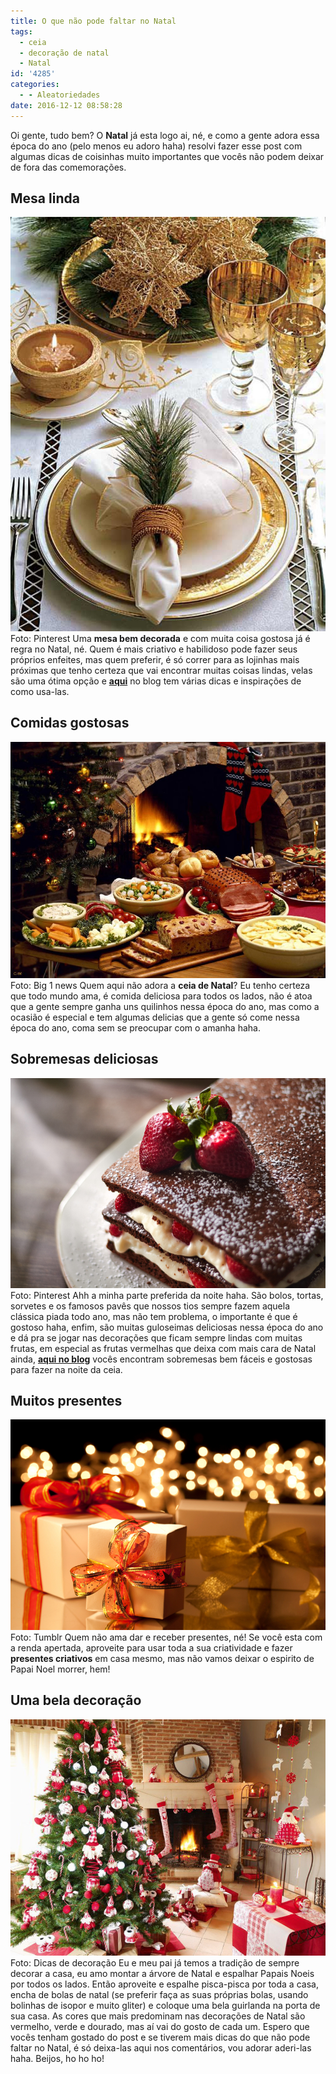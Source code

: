```yaml
---
title: O que não pode faltar no Natal
tags:
  - ceia
  - decoração de natal
  - Natal
id: '4285'
categories:
  - - Aleatoriedades
date: 2016-12-12 08:58:28
---
```


Oi gente, tudo bem? O **Natal** já esta logo ai, né, e como a gente adora essa época do ano (pelo menos eu adoro haha) resolvi fazer esse post com algumas dicas de coisinhas muito importantes que vocês não podem deixar de fora das comemorações.

## Mesa linda

![Como decorar a mesa de natal ](/wp-content/uploads/2016/11/decoração-mesa-de-natal-dourada.jpg) Foto: Pinterest Uma **mesa bem decorada** e com muita coisa gostosa já é regra no Natal, né. Quem é mais criativo e habilidoso pode fazer seus próprios enfeites, mas quem preferir, é só correr para as lojinhas mais próximas que tenho certeza que vai encontrar muitas coisas lindas, velas são uma ótima opção e [**aqui**](http://natalia.blog.br/19-ideias-de-como-se-usar-velas-na-decoracao-de-natal/) no blog tem várias dicas e inspirações de como usa-las.

## Comidas gostosas

![comidas de natal - decoração ](/wp-content/uploads/2016/11/comida-de-natal.jpg) Foto: Big 1 news Quem aqui não adora a **ceia de Natal**? Eu tenho certeza que todo mundo ama, é comida deliciosa para todos os lados, não é atoa que a gente sempre ganha uns quilinhos nessa época do ano, mas como a ocasião é especial e tem algumas delicias que a gente só come nessa época do ano, coma sem se preocupar com o amanha haha.

## Sobremesas deliciosas

![sobremesas com frutas vermelhas para o natal](/wp-content/uploads/2016/11/sobremesas-de-natal.jpg) Foto: Pinterest Ahh a minha parte preferida da noite haha. São bolos, tortas, sorvetes e os famosos pavês que nossos tios sempre fazem aquela clássica piada todo ano, mas não tem problema, o importante é que é gostoso haha, enfim, são muitas guloseimas deliciosas nessa época do ano e dá pra se jogar nas decorações que ficam sempre lindas com muitas frutas, em especial as frutas vermelhas que deixa com mais cara de Natal ainda, [**aqui no blog**](http://natalia.blog.br/receitas/) vocês encontram sobremesas bem fáceis e gostosas para fazer na noite da ceia.

## Muitos presentes

![presentes na decoração de natal ](/wp-content/uploads/2016/11/presentes-de-natal-embrulhos.jpg) Foto: Tumblr Quem não ama dar e receber presentes, né! Se você esta com a renda apertada, aproveite para usar toda a sua criatividade e fazer **presentes criativos** em casa mesmo, mas não vamos deixar o espirito de Papai Noel morrer, hem!

## Uma bela decoração

![como decorar árvore de natal](/wp-content/uploads/2016/11/decoração-de-natal-para-sala.jpg) Foto: Dicas de decoração Eu e meu pai já temos a tradição de sempre decorar a casa, eu amo montar a árvore de Natal e espalhar Papais Noeis por todos os lados. Então aproveite e espalhe pisca-pisca por toda a casa, encha de bolas de natal (se preferir faça as suas próprias bolas, usando bolinhas de isopor e muito gliter) e coloque uma bela guirlanda na porta de sua casa. As cores que mais predominam nas decorações de Natal são vermelho, verde e dourado, mas aí vai do gosto de cada um. Espero que vocês tenham gostado do post e se tiverem mais dicas do que não pode faltar no Natal, é só deixa-las aqui nos comentários, vou adorar aderi-las haha. Beijos, ho ho ho!
